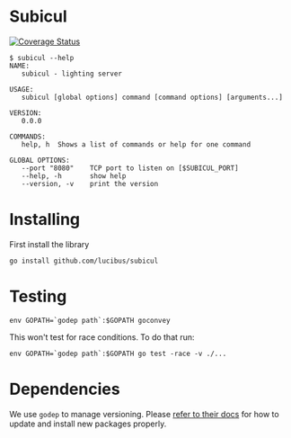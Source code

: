 # Subicul

[![Coverage Status](https://coveralls.io/repos/lucibus/lucibus/badge.svg)](https://coveralls.io/r/lucibus/lucibus)

```shell
$ subicul --help
NAME:
   subicul - lighting server

USAGE:
   subicul [global options] command [command options] [arguments...]

VERSION:
   0.0.0

COMMANDS:
   help, h	Shows a list of commands or help for one command

GLOBAL OPTIONS:
   --port "8080"	TCP port to listen on [$SUBICUL_PORT]
   --help, -h		show help
   --version, -v	print the version
```


# Installing

First install the library

```shell
go install github.com/lucibus/subicul
```

# Testing

```
env GOPATH=`godep path`:$GOPATH goconvey
```

This won't test for race conditions. To do that run:

```
env GOPATH=`godep path`:$GOPATH go test -race -v ./...
```


# Dependencies
We use `godep` to manage versioning. Please [refer to their docs](https://github.com/tools/godep#edit-test-cycle)
for how to update and install new packages properly.
